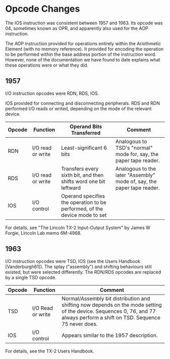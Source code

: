 # Opcode Changes

The IOS instruction was consistent between 1957 and 1963.  Its opcode
was 04, sometimes known as OPR, and apparently also used for the AOP
instruction.

The AOP instruction provided for operations entirely within the
Ariothmetic Element (with no memory reference).  It provided for
encoding the operation to be performed within the base address portion
of the instruction word.  However, none of the documentation we have
found to date explains what these operations were or what they did.

## 1957

I/O instruction opcodes were RDN, RDS, IOS.

IOS provided for connecting and disconnecting peripherals.  RDS and
RDN performed I/O reads or writed, depending on the mode of the
relevant device.

| Opcode | Function | Operand Bits Transferred | Comment |
| ------ | -------- | ---------------- | ------- |
| RDN    | I/O read or write | Least-significant 6 bits | Analogous to TSD's "normal" mode for, say, the paper tape reader. |
| RDS    | I/O read or write | Transfers every sixth bit, and then shifts word one bit leftward | Analogous to the later "Assembly" mode of, say, the paper tape reader.|
| IOS    | I/O control | Operand specifies the operation to be performed, of the device mode to set |

For details, see "The Lincoln TX-2 Input-Output System" by James W
Forgie, Lincoln Lab memo 6M-4968.

## 1963

I/O instruction opcodes were TSD, IOS (see the Users Handbook
[Vanderburgh61]).  The splay ("assembly") and shifting behaviours
still existed, but were selected differently.  The RDN/RDS opcodes are
replaced by a single TSD opcode.

| Opcode | Function          | Comment |
| ------ | -------           | ------- |
| TSD    | I/O Read or write | Normal/Assembly bit distribution and shifting now depends on the mode setting of the device.   Sequences 0, 76, and 77 always perform a shift on TSD.  Sequence 75 never does. |
| IOS    | I/O control | Appears similar to the 1957 description. |

For details, see the TX-2 Users Handbook.

